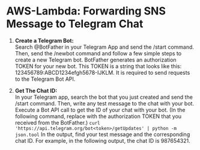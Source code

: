 # AWS-Lambda: Forwarding SNS Message to Telegram Chat

1.  **Create a Telegram Bot:**<br/> 
Search @BotFather in your Telegram App and send the /start command. Then, send the /newbot command and follow a few simple steps to create a new Telegram bot.
BotFather generates an authorization TOKEN for your new bot. This TOKEN is a string that looks like this: 123456789:ABCD1234efgh5678-IJKLM. It is required to send requests to the Telegram Bot API.

2. **Get The Chat ID:**<br/>
In your Telegram app, search the bot that you just created and send the /start command. Then, write any test message to the chat with your bot.
Execute a Bot API call to get the ID of your chat with your bot. (In the following command, replace <token> with the authorization TOKEN that you received from the BotFather.)
`curl 'https://api.telegram.org/bot<token>/getUpdates' | python -m json.tool`
In the output, find your test message and the corresponding chat ID. For example, in the following output, the chat ID is 987654321.

